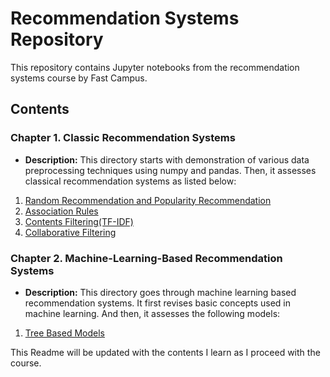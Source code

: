 # Recommendation Systems Repository

This repository contains Jupyter notebooks from the recommendation systems course by Fast Campus.

## Contents

### Chapter 1. Classic Recommendation Systems
- **Description:** This directory starts with demonstration of various data preprocessing techniques using numpy and pandas. Then, it assesses classical recommendation systems as listed below:
1. [Random Recommendation and Popularity Recommendation](/Recommendation_System/Part_1_Overview_of_Recommendation_Systems/chapter_1_classic_recommendation/03_classic_reco_model.ipynb) 
2. [Association Rules](/Recommendation_System/Part_1_Overview_of_Recommendation_Systems/chapter_1_classic_recommendation/04_association_rules.ipynb)
3. [Contents Filtering(TF-IDF)](/Recommendation_System/Part_1_Overview_of_Recommendation_Systems/chapter_1_classic_recommendation/05_contents_filtering.ipynb)
4. [Collaborative Filtering](/Recommendation_System/Part_1_Overview_of_Recommendation_Systems/chapter_1_classic_recommendation/06_collaborative_filtering.ipynb)

### Chapter 2. Machine-Learning-Based Recommendation Systems
- **Description:** This directory goes through machine learning based recommendation systems. It first revises basic concepts used in machine learning. And then, it assesses the following models:
1. [Tree Based Models](/Recommendation_System/Part_1_Overview_of_Recommendation_Systems/chapter_2_ML_based_recommendation/02_tree_based_models.ipynb)

This Readme will be updated with the contents I learn as I proceed with the course.